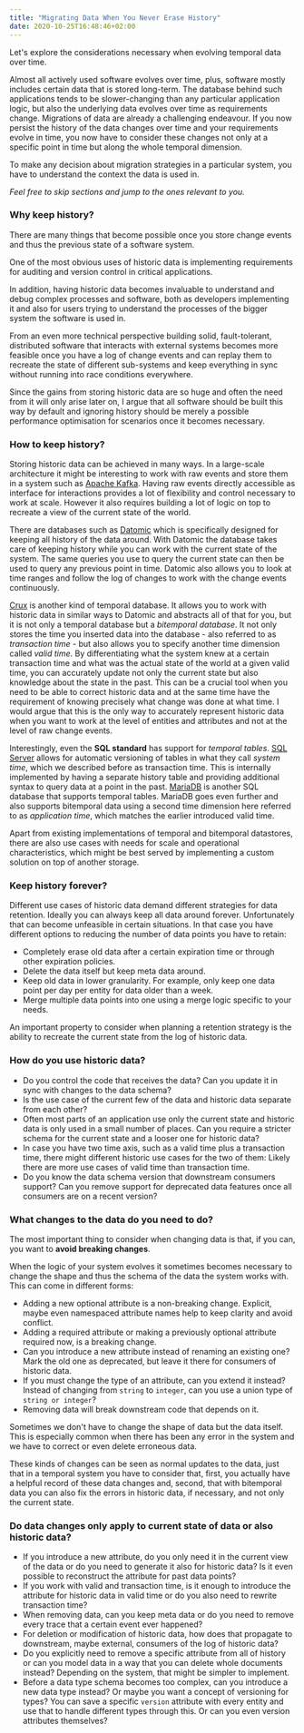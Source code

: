 ```yaml
---
title: "Migrating Data When You Never Erase History"
date: 2020-10-25T16:48:46+02:00
---
```


Let's explore the considerations necessary when evolving temporal data over time.<!--more-->

Almost all actively used software evolves over time, plus, software mostly includes certain data that is stored long-term. The database behind such applications tends to be slower-changing than any particular application logic, but also the underlying data evolves over time as requirements change. Migrations of data are already a challenging endeavour. If you now persist the history of the data changes over time and your requirements evolve in time, you now have to consider these changes not only at a specific point in time but along the whole temporal dimension.

To make any decision about migration strategies in a particular system, you have to understand the context the data is used in.

*Feel free to skip sections and jump to the ones relevant to you.*

### Why keep history?

There are many things that become possible once you store change events and thus the previous state of a software system.

One of the most obvious uses of historic data is implementing requirements for auditing and version control in critical applications.

In addition, having historic data becomes invaluable to understand and debug complex processes and software, both as developers implementing it and also for users trying to understand the processes of the bigger system the software is used in.

From an even more technical perspective building solid, fault-tolerant, distributed software that interacts with external systems becomes more feasible once you have a log of change events and can replay them to recreate the state of different sub-systems and keep everything in sync without running into race conditions everywhere.

Since the gains from storing historic data are so huge and often the need from it will only arise later on, I argue that all software should be built this way by default and ignoring history should be merely a possible performance optimisation for scenarios once it becomes necessary.


### How to keep history?

Storing historic data can be achieved in many ways. In a large-scale architecture it might be interesting to work with raw events and store them in a system such as [Apache Kafka](https://kafka.apache.org/). Having raw events directly accessible as interface for interactions provides a lot of flexibility and control necessary to work at scale. However it also requires building a lot of logic on top to recreate a view of the current state of the world.

There are databases such as [Datomic](https://www.datomic.com/) which is specifically designed for keeping all history of the data around. With Datomic the database takes care of keeping history while you can work with the current state of the system. The same queries you use to query the current state can then be used to query any previous point in time. Datomic also allows you to look at time ranges and follow the log of changes to work with the change events continuously.

[Crux](https://opencrux.com/) is another kind of temporal database. It allows you to work with historic data in similar ways to Datomic and abstracts all of that for you, but it is not only a temporal database but a _bitemporal database_. It not only stores the time you inserted data into the database - also referred to as *transaction time* - but also allows you to specify another time dimension called *valid time*. By differentiating what the system knew at a certain transaction time and what was the actual state of the world at a given valid time, you can accurately update not only the current state but also knowledge about the state in the past. This can be a crucial tool when you need to be able to correct historic data and at the same time have the requirement of knowing precisely what change was done at what time. I would argue that this is the only way to accurately represent historic data when you want to work at the level of entities and attributes and not at the level of raw change events.

Interestingly, even the **SQL standard** has support for *temporal tables*. [SQL Server](https://docs.microsoft.com/en-us/sql/relational-databases/tables/temporal-tables?view=sql-server-ver15) allows for automatic versioning of tables in what they call *system time*, which we described before as transaction time. This is internally implemented by having a separate history table and providing additional syntax to query data at a point in the past. [MariaDB](https://mariadb.com/kb/en/temporal-data-tables/) is another SQL database that supports temporal tables. MariaDB goes even further and also supports bitemporal data using a second time dimension here referred to as *application time*, which matches the earlier introduced valid time.

Apart from existing implementations of temporal and bitemporal datastores, there are also use cases with needs for scale and operational characteristics, which might be best served by implementing a custom solution on top of another storage.


### Keep history forever?

Different use cases of historic data demand different strategies for data retention. Ideally you can always keep all data around forever. Unfortunately that can become unfeasible in certain situations. In that case you have different options to reducing the number of data points you have to retain:

- Completely erase old data after a certain expiration time or through other expiration policies.
- Delete the data itself but keep meta data around.
- Keep old data in lower granularity. For example, only keep one data point per day per entity for data older than a week.
- Merge multiple data points into one using a merge logic specific to your needs.

An important property to consider when planning a retention strategy is the ability to recreate the current state from the log of historic data.


### How do you use historic data?

- Do you control the code that receives the data? Can you update it in sync with changes to the data schema?
- Is the use case of the current few of the data and historic data separate from each other?
- Often most parts of an application use only the current state and historic data is only used in a small number of places. Can you require a stricter schema for the current state and a looser one for historic data?
- In case you have two time axis, such as a valid time plus a transaction time, there might different historic use cases for the two of them: Likely there are more use cases of valid time than transaction time.
- Do you know the data schema version that downstream consumers support? Can you remove support for deprecated data features once all consumers are on a recent version?


### What changes to the data do you need to do?

The most important thing to consider when changing data is that, if you can, you want to **avoid breaking changes**.

When the logic of your system evolves it sometimes becomes necessary to change the shape and thus the schema of the data the system works with. This can come in different forms:

- Adding a new optional attribute is a non-breaking change. Explicit, maybe even namespaced attribute names help to keep clarity and avoid conflict.
- Adding a required attribute or making a previously optional attribute required now, is a breaking change.
- Can you introduce a new attribute instead of renaming an existing one? Mark the old one as deprecated, but leave it there for consumers of historic data.
- If you must change the type of an attribute, can you extend it instead? Instead of changing from `string` to `integer`, can you use a union type of `string or integer`?
- Removing data will break downstream code that depends on it.

Sometimes we don't have to change the shape of data but the data itself. This is especially common when there has been any error in the system and we have to correct or even delete erroneous data.

These kinds of changes can be seen as normal updates to the data, just that in a temporal system you have to consider that, first, you actually have a helpful record of these data changes and, second, that with bitemporal data you can also fix the errors in historic data, if necessary, and not only the current state.


### Do data changes only apply to current state of data or also historic data?

- If you introduce a new attribute, do you only need it in the current view of the data or do you need to generate it also for historic data? Is it even possible to reconstruct the attribute for past data points?
- If you work with valid and transaction time, is it enough to introduce the attribute for historic data in valid time or do you also need to rewrite transaction time?
- When removing data, can you keep meta data or do you need to remove every trace that a certain event ever happened?
- For deletion or modification of historic data, how does that propagate to downstream, maybe external, consumers of the log of historic data?
- Do you explicitly need to remove a specific attribute from all of history or can you model data in a way that you can delete whole documents instead? Depending on the system, that might be simpler to implement.
- Before a data type schema becomes too complex, can you introduce a new data type instead? Or maybe you want a concept of versioning for types? You can save a specific `version` attribute with every entity and use that to handle different types through this. Or can you even version attributes themselves?
